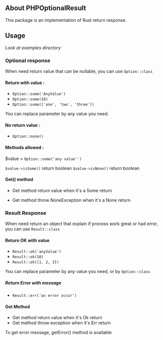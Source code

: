 ## About PHPOptionalResult

This package is an implementation of Rust return response.

## Usage

_Look at examples directory_

### Optional response

When need return value that can be nullable, you can use  `Option::class`

#### Return with value :

- `Option::some('AnyValue')`
- `Option::some(10)`
- `Option::some(['one', 'two', 'three'])`

You can replace parameter by any value you need.

#### No return value : 

- `Option::none()`

#### Methods allowed : 

$value = `Option::some('any value'')`

`$value->isSome()` return boolean
`$value->isNone()` return boolean


#### Get() method

- Get method return value when it's a Some return

- Get method throw NoneException when it's a None return

### Result Response

When need return an object that explain if process work great or had error, you can use `Result::class`

#### Return OK with value

- `Result::ok('anyValue')`
- `Result::ok(10)`
- `Result::ok([1, 2, 3])`
  
You can replace parameter by any value you need, or by `Option::class`

##### Return Error with message

- `Result::err('an error occur')`

#### Get Method 

- Get method return value when it's Ok return
- Get method throw exception when it's Err return

To get error message, getError() method is available